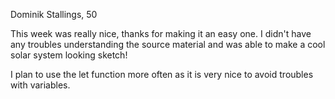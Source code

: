 Dominik Stallings, 50

This week was really nice, thanks for making it an easy one. I didn't have any troubles understanding the source material and was  able to make a cool solar system looking sketch!

I plan to use the let function more often as it is very nice to avoid troubles with variables.
